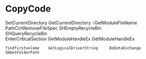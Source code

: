 CopyCode
========
SetCurrentDirectory
GetCurrentDirectory
::GetModuleFileName
PathCchRemoveFileSpec
   SHEmptyRecycleBin       
   SHQueryRecycleBin      
   EnterCriticalSection     GetModuleHandleEx  GetModuleHandleEx    
    
    findfirstvolume    GetLogicalDriverString     DoDataExchange   
    SHGetFolderPath
